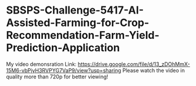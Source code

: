 # SBSPS-Challenge-5417-AI-Assisted-Farming-for-Crop-Recommendation-Farm-Yield-Prediction-Application
My video demonsration Link: https://drive.google.com/file/d/13_zDOhMmX-15M6-vbPjyH3RVPYG7VaP9/view?usp=sharing
Please watch the video in quality more than 720p for better viewing!
